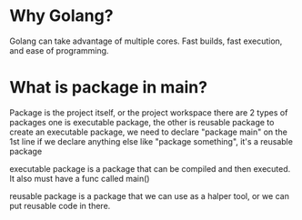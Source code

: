 # Why Golang?

Golang can take advantage of multiple cores.
Fast builds, fast execution, and ease of programming.

# What is package in main?

Package is the project itself, or the project workspace
there are 2 types of packages
one is executable package, the other is reusable package
to create an executable package, we need to declare "package main" on the 1st line
if we declare anything else like "package something", it's a reusable package

executable package is a package that can be compiled and then executed. It also must have a func called main()

reusable package is a package that we can use as a halper tool, or we can put reusable code in there.
